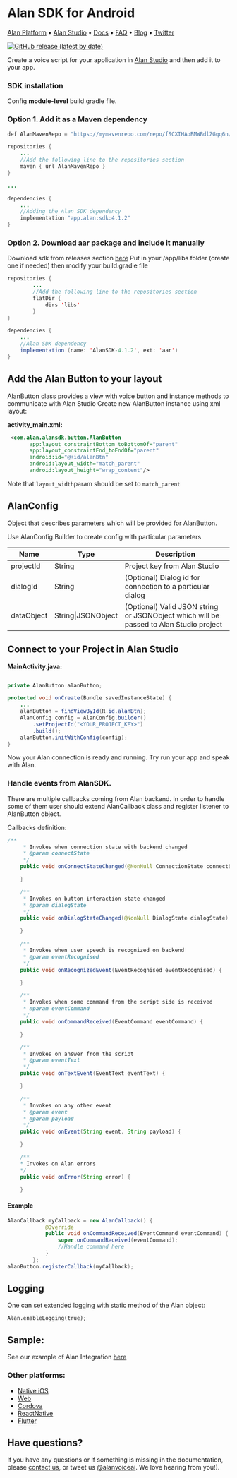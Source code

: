 # Alan SDK for Android

[Alan Platform](https://alan.app/) • [Alan Studio](https://studio.alan.app/register) • [Docs](https://alan.app/docs/intro.html) • [FAQ](https://alan.app/docs/additional/faq.html) •
[Blog](https://alan.app/blog/) • [Twitter](https://twitter.com/alanvoiceai)

[![GitHub release (latest by date)](https://img.shields.io/github/v/release/alan-ai/alan-sdk-android)](https://github.com/alan-ai/alan-sdk-android/releases)

Create a voice script for your application in [Alan Studio](https://studio.alan.app/register) and then add it to your app.

### SDK installation
Config **module-level** build.gradle file.

### Option 1. Add it as a Maven dependency
```java
def AlanMavenRepo = "https://mymavenrepo.com/repo/fSCXIHAoBMWBdlZGqq6n/"

repositories {
	...
	//Add the following line to the repositories section
    maven { url AlanMavenRepo }
}

...

dependencies {
	...
	//Adding the Alan SDK dependency
    implementation "app.alan:sdk:4.1.2"
}
```

### Option 2. Download aar package and include it manually

Download sdk from releases section [here](https://github.com/alan-ai/alan-android-sdk/releases)
Put in your <project>/app/libs folder (create one if needed) then modify your build.gradle file

```java
repositories {
		...
		//Add the following line to the repositories section
	    flatDir {
	        dirs 'libs'
	    }
}

dependencies {
	...
	//Alan SDK dependency
 	implementation (name: 'AlanSDK-4.1.2', ext: 'aar')
}
```

## Add the Alan Button to your layout

AlanButton class provides a view with voice button and instance methods to communicate with Alan Studio
Create new AlanButton instance using xml layout:

__activity_main.xml:__


```xml
 <com.alan.alansdk.button.AlanButton
       app:layout_constraintBottom_toBottomOf="parent"
       app:layout_constraintEnd_toEndOf="parent"
       android:id="@+id/alanBtn"
       android:layout_width="match_parent"
       android:layout_height="wrap_content"/>
```

Note that `layout_width`param should be set to `match_parent`

## AlanConfig

Object that describes parameters which will be provided for AlanButton.

Use AlanConfig.Builder to create config with particular parameters

|**Name**  | **Type** | **Description** |
|--|--|--|
| projectId  | String | Project key from Alan Studio |
| dialogId  | String | (Optional) Dialog id for connection to a particular dialog |
| dataObject  | String\|JSONObject | (Optional) Valid JSON string or JSONObject which will be passed to Alan Studio project |

## Connect to your Project in Alan Studio

__MainActivity.java:__

```java

private AlanButton alanButton;

protected void onCreate(Bundle savedInstanceState) {
	...
	alanButton = findViewById(R.id.alanBtn);
    AlanConfig config = AlanConfig.builder()
        .setProjectId("<YOUR_PROJECT_KEY>")
        .build();
	alanButton.initWithConfig(config);
}
```

Now your Alan connection is ready and running. Try run your app and speak with Alan. 

### Handle events from AlanSDK.
There are multiple callbacks coming from Alan backend. 
In order to handle some of them user should extend AlanCallback class and register listener to AlanButton object.

Callbacks definition:

```java
/**
     * Invokes when connection state with backend changed
     * @param connectState
     */
    public void onConnectStateChanged(@NonNull ConnectionState connectState) {

    }

    /**
     * Invokes on button interaction state changed
     * @param dialogState
     */
    public void onDialogStateChanged(@NonNull DialogState dialogState) {

    }

    /**
     * Invokes when user speech is recognized on backend
     * @param eventRecognised
     */
    public void onRecognizedEvent(EventRecognised eventRecognised) {

    }

    /**
     * Invokes when some command from the script side is received
     * @param eventCommand
     */
    public void onCommandReceived(EventCommand eventCommand) {

    }

    /**
     * Invokes on answer from the script
     * @param eventText
     */
    public void onTextEvent(EventText eventText) {

    }

    /**
     * Invokes on any other event
     * @param event
     * @param payload
     */
    public void onEvent(String event, String payload) {

    }

    /**
    * Invokes on Alan errors
    */
    public void onError(String error) {

    }
```

#### Example

```java
AlanCallback myCallback = new AlanCallback() {
            @Override
            public void onCommandReceived(EventCommand eventCommand) {
                super.onCommandReceived(eventCommand);
                //Handle command here
            }
        };
alanButton.registerCallback(myCallback);
```

## Logging

One can set extended logging with static method of the Alan object:

`Alan.enableLogging(true);`

## Sample: 
See our example of Alan Integration [here](https://github.com/alan-ai/alan-sdk-android/tree/master/examples/AlanSampleApp)

### Other platforms:
* [Native iOS](https://github.com/alan-ai/alan-sdk-ios)
* [Web](https://github.com/alan-ai/alan-sdk-web)
* [Cordova](https://github.com/alan-ai/alan-sdk-cordova)
* [ReactNative](https://github.com/alan-ai/alan-sdk-reactnative)
* [Flutter](https://pub.dev/packages/alan_voice)

## Have questions?
If you have any questions or if something is missing in the documentation, please [contact us](mailto:support@alan.app), or tweet us [@alanvoiceai](https://twitter.com/alanvoiceai). We love hearing from you!).
